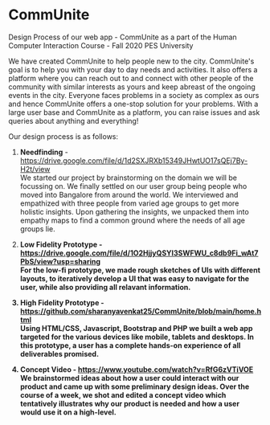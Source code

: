 # CommUnite
Design Process of our web app - CommUnite as a part of the Human Computer Interaction Course - Fall 2020 PES University

We have created CommUnite to help people new to the city. CommUnite's goal is to help you with your day to day needs and activities. It also offers a platform where you can reach out to and connect with other people of the community with similar interests as yours and keep abreast of the ongoing events in the city. Everyone faces problems in a society as complex as ours and hence CommUnite offers a one-stop solution for your problems. With a large user base and CommUnite as a platform, you can raise issues and ask queries about anything and everything!

Our design process is as follows:
1. <b>Needfinding</b> - https://drive.google.com/file/d/1d2SXJRXb15349JHwtUO17sQEj7By-H2t/view <br>
We started our project by brainstorming on the domain we will be focussing on. We finally settled on our user group being people who moved into Bangalore from around the world. We interviewed and empathized with three people from varied age groups to get more holistic insights. Upon gathering the insights, we unpacked them into empathy maps to find a common ground where the needs of all age groups lie.

2. <b>Low Fidelity Prototype<b> - https://drive.google.com/file/d/1O2HjjyQSYI3SWFWU_c8db9Fi_wAt7PbS/view?usp=sharing <br>
For the low-fi prototype, we made rough sketches of UIs with different layouts, to iteratively develop a UI that was easy to navigate for the user, while also providing all relavant information.

3. <b>High Fidelity Prototype</b> - https://github.com/sharanyavenkat25/CommUnite/blob/main/home.html <br>
Using HTML/CSS, Javascript, Bootstrap and PHP we built a web app targeted for the various devices like mobile, tablets and desktops. In this prototype, a user has a complete hands-on experience of all deliverables promised.

4. <b>Concept Video</b> - https://www.youtube.com/watch?v=RfG6zVTiVOE <br>
We brainstormed ideas about how a user could interact with our product and came up with some preliminary design ideas. Over the course of a week, we shot and edited a concept video which tentatively illustrates why our product is needed and how a user would use it on a high-level.
